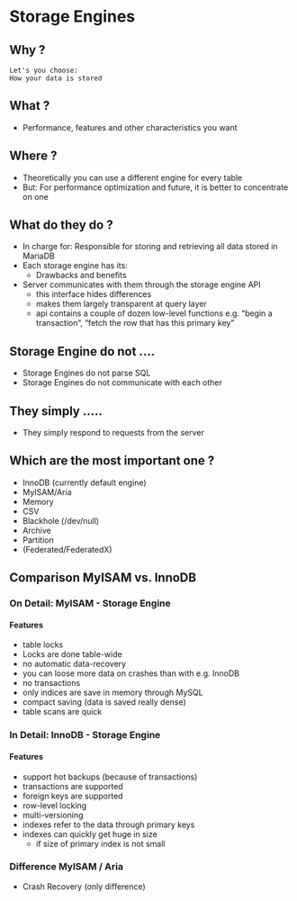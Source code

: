 # Storage Engines 

## Why ?

```
Let's you choose:
How your data is stored
```

## What ?

  * Performance, features and other characteristics you want

## Where ? 

  * Theoretically you can use a different engine for every table 
  * But: For performance optimization and future, it is better to concentrate on one 

## What do they do ?

  * In charge for: Responsible for storing and retrieving all data stored in MariaDB
  * Each storage engine has its:
    * Drawbacks and benefits
  * Server communicates with them through the storage engine API 
    * this interface hides differences
    * makes them largely transparent at query layer
    * api contains a couple of dozen low-level functions e.g. “begin a transaction”, “fetch the row that has this primary key”

## Storage Engine do not ....

  * Storage Engines do not parse SQL
  * Storage Engines do not communicate with each other

## They simply .....

  * They simply respond to requests from the server

## Which are the most important one ?

  * InnoDB (currently default engine) 
  * MyISAM/Aria
  * Memory
  * CSV
  * Blackhole (/dev/null)
  * Archive
  * Partition
  * (Federated/FederatedX)

## Comparison MyISAM vs. InnoDB  

### On Detail: MyISAM - Storage Engine

#### Features 

  * table locks 
  * Locks are done table-wide
  * no automatic data-recovery
  * you can loose more data on crashes than with e.g. InnoDB
  * no transactions
  * only indices are save in memory through MySQL
  * compact saving (data is saved really dense)
  * table scans are quick

### In Detail: InnoDB - Storage Engine

#### Features

  * support hot backups (because of transactions)
  * transactions are supported
  * foreign keys are supported
  * row-level locking
  * multi-versioning
  * indexes refer to the data through primary keys
  * indexes can quickly get huge in size
    * if size of primary index is not small

### Difference MyISAM / Aria 

  * Crash Recovery (only difference)

